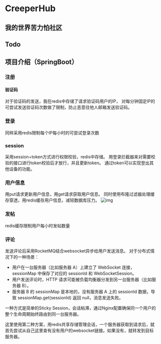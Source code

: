 # CreeperHub

## 我的世界苦力怕社区

## Todo


## 项目介绍（SpringBoot）

### 注册

#### 验证码

对于验证码的发送，我在redis中存储了请求验证码用户的IP，
对每分钟固定IP的可尝试发送验证码次数做了限制，防止恶意往他人邮箱发送验证码。

### 登录

同样采用redis限制每个IP每小时的可尝试登录次数

### session
采用session+token方式进行权限校验，redis中存储。
用登录拦截器来对需要校验的接口进行token校验后才放行，并且更新token。
通过token可以实现登出其他设备的功能。

### 用户信息
用put请求更新用户信息，用get请求获取用户信息。
同时使用布隆过滤器处理缓存穿透，用redis缓存用户信息，减轻数据库压力。
![img](https://article.biliimg.com/bfs/new_dyn/83f1b88fe1e6439e5af42f2da3bae47e39684091.png)

### 发帖

redis缓存限制用户每小时发帖数量

### 评论

发送评论后采用RocketMQ结合websocket异步给用户发送消息。
对于分布式情况下的一种场景：
- 用户在一台服务器（比如服务器 A）上建立了 WebSocket 连接，sessionMap 中保存了对应的 sessionId 和 WebSocketSession。
- 用户发送评论时，HTTP 请求可能被负载均衡器分发到另一台服务器（比如服务器 B）。
- 服务器 B 的 sessionMap 是本地的，没有服务器 A 上的 sessionId 数据，导致 sessionMap.get(sessionId) 返回 null，消息发送失败。

一种方式是简单的Sticky Session，会话粘滞，通过Nginx配置确保同一个用户的整个生命周期始终路由到同一台服务器。

这里使用第二种方案，用redis共享存储管理会话，一个服务器获取到请求后，就首先尝试从自己这里查有没有用户的websocket链接。如果没有，就转发到目标服务器。

